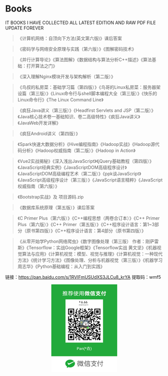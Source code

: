# Books
IT BOOKS I HAVE COLLECTED ALL LATEST EDITION AND RAW PDF FILE UPDATE FOREVER

> 《计算机网络：自顶向下方法(英文第六版)》课后答案

> 《密码学与网络安全原理与实践（第六版）》《图解密码技术》

> 《并行计算导论》《算法图解》《数据结构与算法分析C++描述》《算法基础：打开算法之门》

> 《深入理解Nginx模块开发与架构解析（第二版）》

> 《鸟叔的私房菜：基础学习篇（第四版）》《鸟哥的Linux私房菜：服务器架设篇（第三版）》《Linux命令行与shell脚本编程大全（第三版）》《快乐的Linux命令行》《The Linux Command Line》

> 《疯狂Java讲义（第三版）》《Headfirst Servlets and JSP（第二版）》《Java核心技术卷一基础知识、卷二高级特性》《疯狂Java讲义》《JavaWeb开发详解》

> 《疯狂Android讲义（第四版）》

> 《Spark快速大数据分析》《Hive编程指南》《Hadoop实战》《Hadoop源代码分析》《Hadoop权威指南（第二版）》《Hadoop in Action》

> 《Vue2实战揭秘》《深入浅出JavaScript》《jQuery基础教程（第四版）》《JavaScript经典实例》《JavaScriptDOM高级程序设计》《JavaScriptDOM高级编程艺术（第二版）》《ppk谈JavaScript》《JavaScript高级程序设计（第三版）》《JavaScript语言精粹》《JavaScript权威指南（第六版）》

> 《Bootstrap实战》及 项目源码.zip

> 《数据库系统原理（第五版）》课后答案

> 《C Primer Plus（第六版）》《C++编程思想（两卷合订本）》《C++ Primer Plus（第六版）》《C++ Primer（第五版）》《C++程序设计语言：第1~3部分（原书第四版）》《C++程序设计语言：第4部分（原书第四版）》

> 《从零开始学Python网络爬虫》《数字图像处理（第三版） 作者：刚萨雷斯》《Tensorflow：实战Google框架》《Tensorflow实战 黄文坚》《机器视觉算法与应用》《计算机视觉：模型、视觉与推理》《计算机视觉：一种现代方法》《统计学习方法》《图像处理、分析与机器视觉（第三版）》《机器学习 周志华》《Python基础编程：从入门到实践》

链接：https://pan.baidu.com/s/1RVIFmUSUdXS3JLCu8_krYA
提取码：wmf5
<div align=center><img src="https://raw.githubusercontent.com/HduSy/Books/master/support%20me.jpg" width="210" height="280" alt="感谢您支持"/></div>
